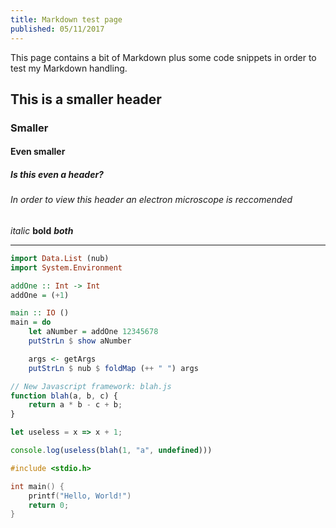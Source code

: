 ```yaml
---
title: Markdown test page
published: 05/11/2017
---
```

This page contains a bit of Markdown plus some code snippets in order to test my Markdown handling.

## This is a smaller header
### Smaller
#### Even smaller
##### Is this even a header?
###### In order to view this header an electron microscope is reccomended

*italic* **bold** ***both***

----

```haskell
import Data.List (nub)
import System.Environment

addOne :: Int -> Int
addOne = (+1)

main :: IO ()
main = do
    let aNumber = addOne 12345678
    putStrLn $ show aNumber

    args <- getArgs
    putStrLn $ nub $ foldMap (++ " ") args
```

```javascript
// New Javascript framework: blah.js
function blah(a, b, c) {
    return a * b - c + b;
}

let useless = x => x + 1;

console.log(useless(blah(1, "a", undefined)))
```

```c
#include <stdio.h>

int main() {
    printf("Hello, World!")
    return 0;
}
```